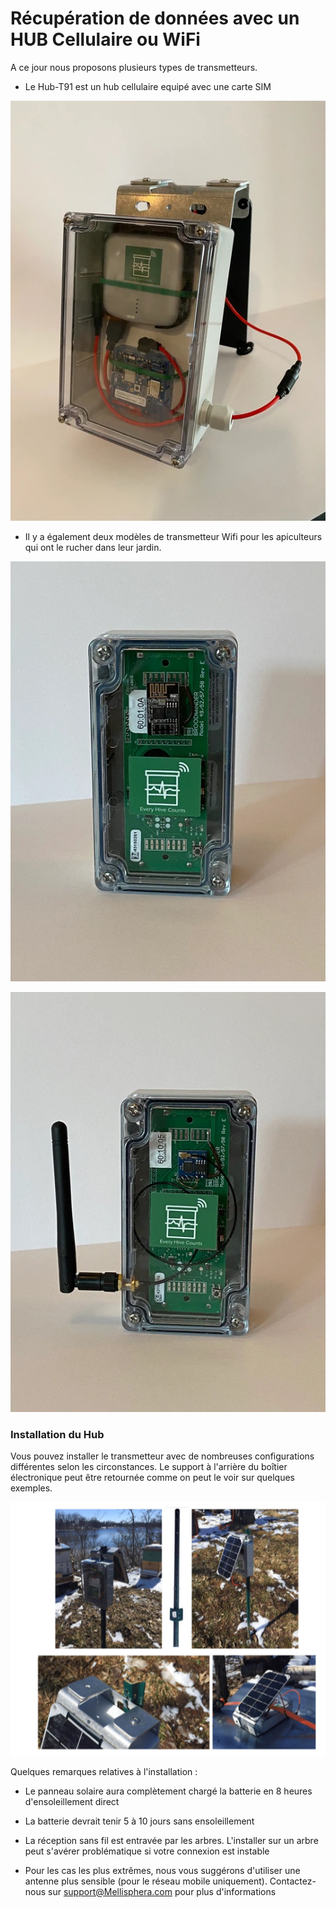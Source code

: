 # Récupération de données avec un HUB Cellulaire ou WiFi 

A ce jour nous proposons plusieurs types de transmetteurs.
- Le Hub-T91 est un hub cellulaire equipé avec une carte SIM

![](./images/products/T91_solar.jpg#smallImg)


- Il y a également deux modèles de transmetteur Wifi pour les apiculteurs qui ont le rucher dans leur jardin.

![](./images/products/xwifi.jpg#smallImg)

![](./images/products/xwifi_ext.jpg#smallImg)


### Installation du Hub

Vous pouvez installer le transmetteur avec de nombreuses configurations différentes selon les circonstances. Le support à l'arrière du boîtier électronique peut être retournée comme on peut le voir sur quelques exemples.

![](./images/14_2_installation.png#largeImg)

Quelques remarques relatives à l'installation :

- Le panneau solaire aura complètement chargé la batterie en 8 heures d'ensoleillement direct

- La batterie devrait tenir 5 à 10 jours sans ensoleillement
- La réception sans fil est entravée par les arbres. L'installer sur un arbre peut s'avérer problématique si votre connexion est instable
- Pour les cas les plus extrêmes, nous vous suggérons d'utiliser une antenne plus sensible (pour le réseau mobile uniquement). Contactez-nous sur [support@Mellisphera.com](mailto:support@Mellisphera.com) pour plus d'informations


